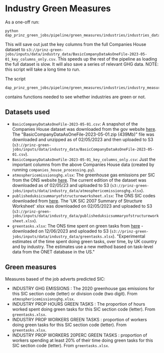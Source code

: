 # Industry Green Measures

As a one-off run:

```
python dap_prinz_green_jobs/pipeline/green_measures/industries/industries_data_processing.py
```

This will save out just the key columns from the full Companies House dataset to `s3://prinz-green-jobs/inputs/data/industry_data/BasicCompanyDataAsOneFile-2023-05-01_key_columns_only.csv`. This speeds up the rest of the pipeline as loading the full dataset is slow. It will also save a series of relevant GHG data. NOTE: this script will take a long time to run.

The script

```
dap_prinz_green_jobs/pipeline/green_measures/industries/industry_measures_utils.py
```

contains functions needed to see whether industries are green or not.

## Datasets used

- `BasicCompanyDataAsOneFile-2023-05-01.csv`: A snapshot of the Companies House dataset was downloaded from the gov website [here](http://download.companieshouse.gov.uk/en_output.html). The "BasicCompanyDataAsOneFile-2023-05-01.zip (439Mb)" file was downloaded and unzipped as of 02/05/2023 and then uploaded to S3 (`s3://prinz-green-jobs/inputs/data/industry_data/BasicCompanyDataAsOneFile-2023-05-01.csv`).
- `BasicCompanyDataAsOneFile-2023-05-01_key_columns_only.csv`: Just the important columns from the above Companies House data (created by running `companies_house_processing.py`).
- `atmosphericemissionsghg.xlsx`: The greenhouse gas emissions per SIC from the ONS website [here](https://www.ons.gov.uk/economy/environmentalaccounts/datasets/ukenvironmentalaccountsatmosphericemissionsgreenhousegasemissionsbyeconomicsectorandgasunitedkingdom). The current edition of the dataset was downloaded as of 02/05/23 and uploaded to S3 (`s3://prinz-green-jobs/inputs/data/industry_data/atmosphericemissionsghg.xlsx`).
- `publisheduksicsummaryofstructureworksheet.xlsx`: The ONS SIC codes downloaded from [here](https://www.ons.gov.uk/methodology/classificationsandstandards/ukstandardindustrialclassificationofeconomicactivities/uksic2007). The 'UK SIC 2007 Summary of Structure Worksheet' xlsx was downloaded on 02/05/2023 and uploaded to S3 (`s3://prinz-green-jobs/inputs/data/industry_data/publisheduksicsummaryofstructureworksheet.xlsx`).
- `greentasks.xlsx`: The ONS time spent on green tasks from [here](https://www.ons.gov.uk/economy/environmentalaccounts/datasets/timespentongreentasks) - downloaded on 12/06/2023 and uploaded to S3 (`s3://prinz-green-jobs/inputs/data/industry_data/greentasks.xlsx`). "Experimental estimates of the time spent doing green tasks, over time, by UK country and by industry. The estimates use a new method based on task-level data from the ONET database in the US."

## Green measures

Measures based of the job adverts predicted SIC:

- INDUSTRY GHG EMISSIONS : The 2020 greenhouse gas emissions for this SIC section code (letter) or division code (two digit). From `atmosphericemissionsghg.xlsx`.
- INDUSTRY PROP HOURS GREEN TASKS : The proportion of hours worked spent doing green tasks for this SIC section code (letter). From `greentasks.xlsx`.
- INDUSTRY PROP WORKERS GREEN TASKS : proportion of workers doing green tasks for this SIC section code (letter). From `greentasks.xlsx`.
- INDUSTRY PROP WORKERS 20PERC GREEN TASKS : proportion of workers spending at least 20% of their time doing green tasks for this SIC section code (letter). From `greentasks.xlsx`.
